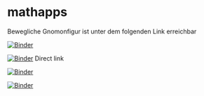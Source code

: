 # mathapps

Bewegliche Gnomonfigur ist unter dem folgenden Link erreichbar 

[![Binder](https://mybinder.org/badge.svg)](https://mybinder.org/v2/gh/rosoba/matheapps/master?urlpath=apps%2Fgnomon.ipynb)


[![Binder](https://mybinder.org/badge.svg)](https://mybinder.org/v2/gh/rosoba/matheapps.git/master?urlpath=apps%2Fgnomon.ipynb)
Direct link

[![Binder](https://mybinder.org/badge.svg)](https://mybinder.org/v2/gh/rosoba/matheapps/master?filepath=gnomon.ipynb)


[![Binder](https://mybinder.org/badge.svg)](https://mybinder.org/v2/gh/rosoba/matheapps.git/master?filepath=gnomon.ipynb)


